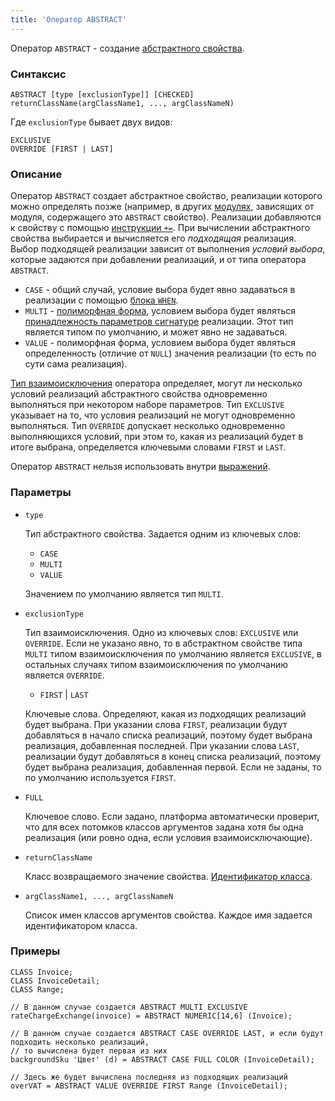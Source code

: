 ```yaml
---
title: 'Оператор ABSTRACT'
---
```


Оператор `ABSTRACT` - создание [абстрактного свойства](Property_extension.md). 

### Синтаксис

```
ABSTRACT [type [exclusionType]] [CHECKED] returnClassName(argClassName1, ..., argClassNameN)
```

Где `exclusionType` бывает двух видов:

```
EXCLUSIVE
OVERRIDE [FIRST | LAST]
```

### Описание

Оператор `ABSTRACT` создает абстрактное свойство, реализации которого можно определять позже (например, в других [модулях](Modules.md), зависящих от модуля, содержащего это `ABSTRACT` свойство). Реализации добавляются к свойству с помощью [инструкции `+=`](+=_statement.md). При вычислении абстрактного свойства выбирается и вычисляется его *подходящая* реализация. Выбор подходящей реализации зависит от выполнения *условий выбора*, которые задаются при добавлении реализаций, и от типа оператора `ABSTRACT`.

-   `CASE` - общий случай, условие выбора будет явно задаваться в реализации с помощью [блока `WHEN`](+=_statement.md).
-   `MULTI` - [полиморфная форма](Property_extension.md#poly), условием выбора будет являться [принадлежность параметров сигнатуре](ISCLASS_operator.md) реализации. Этот тип является типом по умолчанию, и может явно не задаваться.
-   `VALUE` - полиморфная форма, условием выбора будет являться определенность (отличие от `NULL`) значения реализации (то есть по сути сама реализация).

[Тип взаимоисключения](Property_extension.md#exclusive) оператора определяет, могут ли несколько условий реализаций абстрактного свойства одновременно выполняться при некотором наборе параметров. Тип `EXCLUSIVE `указывает на то, что условия реализаций не могут одновременно выполняться. Тип `OVERRIDE` допускает несколько одновременно выполняющихся условий, при этом то, какая из реализаций будет в итоге выбрана, определяется ключевыми словами `FIRST` и `LAST`.

Оператор `ABSTRACT` нельзя использовать внутри [выражений](Expression.md).

### Параметры

- `type`

    Тип абстрактного свойства. Задается одним из ключевых слов:
    
    - `CASE`
    - `MULTI`
    - `VALUE`
    
  Значением по умолчанию является тип `MULTI`.

- `exсlusionType`

    Тип взаимоисключения. Одно из ключевых слов: `EXCLUSIVE` или `OVERRIDE`. Если не указано явно, то в абстрактном свойстве типа `MULTI` типом взаимоисключения по умолчанию является `EXCLUSIVE`, в остальных случаях типом взаимоисключения по умолчанию является `OVERRIDE`.

    - `FIRST` | `LAST`
    
    Ключевые слова. Определяют, какая из подходящих реализаций будет выбрана. При указании слова `FIRST`, реализации будут добавляться в начало списка реализаций, поэтому будет выбрана реализация, добавленная последней. При указании слова `LAST`, реализации будут добавляться в конец списка реализаций, поэтому будет выбрана реализация, добавленная первой. Если не заданы, то по умолчанию используется `FIRST`. 

- `FULL`

    Ключевое слово. Если задано, платформа автоматически проверит, что для всех потомков классов аргументов задана хотя бы одна реализация (или ровно одна, если условия взаимоисключающие).

- `returnClassName`

    Класс возвращаемого значение свойства. [Идентификатор класса](IDs.md#classid).

- `argClassName1, ..., argClassNameN`

    Список имен классов аргументов свойства. Каждое имя задается идентификатором класса.

### Примеры


```lsf
CLASS Invoice;
CLASS InvoiceDetail;
CLASS Range;

// В данном случае создается ABSTRACT MULTI EXCLUSIVE
rateChargeExchange(invoice) = ABSTRACT NUMERIC[14,6] (Invoice);
             
// В данном случае создается ABSTRACT CASE OVERRIDE LAST, и если будут подходить несколько реализаций, 
// то вычислена будет первая из них
backgroundSku 'Цвет' (d) = ABSTRACT CASE FULL COLOR (InvoiceDetail); 
                                                                            
// Здесь же будет вычислена последняя из подходящих реализаций
overVAT = ABSTRACT VALUE OVERRIDE FIRST Range (InvoiceDetail);          
```

